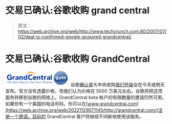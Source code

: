 # 交易已确认:谷歌收购 grand central 

> 原文：<https://web.archive.org/web/http://www.techcrunch.com:80/2007/07/02/deal-is-confirmed-google-acquired-grandcentral/>

# 交易已确认:谷歌收购 GrandCentral

[![](img/a5d862544b220926c97ee6b6ba5f1fd4.png)](https://web.archive.org/web/20221129071145/http://www.grandcentral.com/) 谷歌[确认](https://web.archive.org/web/20221129071145/http://googleblog.blogspot.com/2007/07/all-aboard.html)盛大中央收购[我们怀疑](https://web.archive.org/web/20221129071145/http://www.beta.techcrunch.com/2007/07/02/google-should-announce-grandcentral-acquisition-today-or-tomorrow/)会在今天或明天宣布。官方没有透露价格，但我们认为价格在 5000 万美元左右。谷歌将把这项服务转移到谷歌的网络上。GrandCentral beta 帐户的有限数量的邀请仍然可用。如果你有一个美国的电话号码，你可以在[www.grandcentral.com](https://web.archive.org/web/20221129071145/http://grandcentral.com/)注册一个邀请。目前的 GrandCentral 客户将继续不间断地使用该服务。